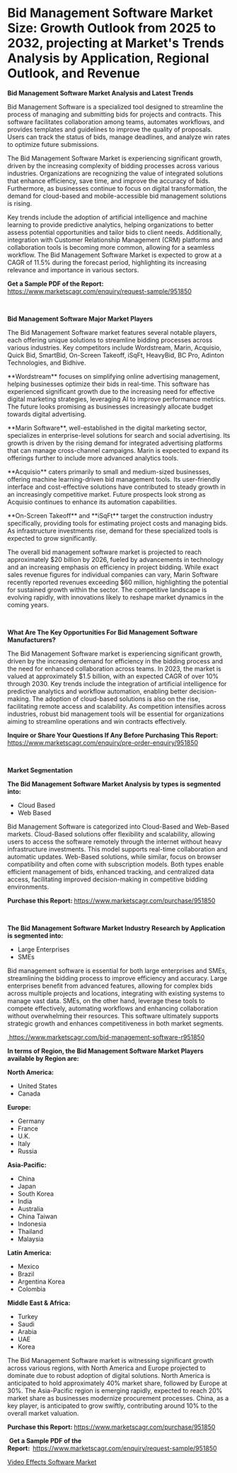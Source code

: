 <p><h1>Bid Management Software Market Size: Growth Outlook from 2025 to 2032, projecting at Market's Trends Analysis by Application, Regional Outlook, and Revenue</h1></p><p><strong>Bid Management Software Market Analysis and Latest Trends</strong></p>
<p><p>Bid Management Software is a specialized tool designed to streamline the process of managing and submitting bids for projects and contracts. This software facilitates collaboration among teams, automates workflows, and provides templates and guidelines to improve the quality of proposals. Users can track the status of bids, manage deadlines, and analyze win rates to optimize future submissions. </p><p>The Bid Management Software Market is experiencing significant growth, driven by the increasing complexity of bidding processes across various industries. Organizations are recognizing the value of integrated solutions that enhance efficiency, save time, and improve the accuracy of bids. Furthermore, as businesses continue to focus on digital transformation, the demand for cloud-based and mobile-accessible bid management solutions is rising.</p><p>Key trends include the adoption of artificial intelligence and machine learning to provide predictive analytics, helping organizations to better assess potential opportunities and tailor bids to client needs. Additionally, integration with Customer Relationship Management (CRM) platforms and collaboration tools is becoming more common, allowing for a seamless workflow. The Bid Management Software Market is expected to grow at a CAGR of 11.5% during the forecast period, highlighting its increasing relevance and importance in various sectors.</p></p>
<p><strong>Get a Sample PDF of the Report:&nbsp;</strong> <a href="https://www.marketscagr.com/enquiry/request-sample/951850?utm_campaign=2778&utm_medium=2&utm_source=Github&utm_content=ia&utm_term=06032025&utm_id=bid-management-software">https://www.marketscagr.com/enquiry/request-sample/951850</a></p>
<p>&nbsp;</p>
<p><strong>Bid Management Software Major Market Players</strong></p>
<p><p>The Bid Management Software market features several notable players, each offering unique solutions to streamline bidding processes across various industries. Key competitors include Wordstream, Marin, Acquisio, Quick Bid, SmartBid, On-Screen Takeoff, iSqFt, HeavyBid, BC Pro, Adinton Technologies, and Bidhive.</p><p>**Wordstream** focuses on simplifying online advertising management, helping businesses optimize their bids in real-time. This software has experienced significant growth due to the increasing need for effective digital marketing strategies, leveraging AI to improve performance metrics. The future looks promising as businesses increasingly allocate budget towards digital advertising.</p><p>**Marin Software**, well-established in the digital marketing sector, specializes in enterprise-level solutions for search and social advertising. Its growth is driven by the rising demand for integrated advertising platforms that can manage cross-channel campaigns. Marin is expected to expand its offerings further to include more advanced analytics tools.</p><p>**Acquisio** caters primarily to small and medium-sized businesses, offering machine learning-driven bid management tools. Its user-friendly interface and cost-effective solutions have contributed to steady growth in an increasingly competitive market. Future prospects look strong as Acquisio continues to enhance its automation capabilities.</p><p>**On-Screen Takeoff** and **iSqFt** target the construction industry specifically, providing tools for estimating project costs and managing bids. As infrastructure investments rise, demand for these specialized tools is expected to grow significantly.</p><p>The overall bid management software market is projected to reach approximately $20 billion by 2026, fueled by advancements in technology and an increasing emphasis on efficiency in project bidding. While exact sales revenue figures for individual companies can vary, Marin Software recently reported revenues exceeding $60 million, highlighting the potential for sustained growth within the sector. The competitive landscape is evolving rapidly, with innovations likely to reshape market dynamics in the coming years.</p></p>
<p>&nbsp;</p>
<p><strong>What Are The Key Opportunities For Bid Management Software Manufacturers?</strong></p>
<p><p>The Bid Management Software market is experiencing significant growth, driven by the increasing demand for efficiency in the bidding process and the need for enhanced collaboration across teams. In 2023, the market is valued at approximately $1.5 billion, with an expected CAGR of over 10% through 2030. Key trends include the integration of artificial intelligence for predictive analytics and workflow automation, enabling better decision-making. The adoption of cloud-based solutions is also on the rise, facilitating remote access and scalability. As competition intensifies across industries, robust bid management tools will be essential for organizations aiming to streamline operations and win contracts effectively.</p></p>
<p><strong>Inquire or Share Your Questions If Any Before Purchasing This Report:</strong> <a href="https://www.marketscagr.com/enquiry/pre-order-enquiry/951850?utm_campaign=2778&utm_medium=2&utm_source=Github&utm_content=ia&utm_term=06032025&utm_id=bid-management-software">https://www.marketscagr.com/enquiry/pre-order-enquiry/951850</a></p>
<p>&nbsp;</p>
<p><strong>Market Segmentation</strong></p>
<p><strong>The Bid Management Software Market Analysis by types is segmented into:</strong></p>
<p><ul><li>Cloud Based</li><li>Web Based</li></ul></p>
<p><p>Bid Management Software is categorized into Cloud-Based and Web-Based markets. Cloud-Based solutions offer flexibility and scalability, allowing users to access the software remotely through the internet without heavy infrastructure investments. This model supports real-time collaboration and automatic updates. Web-Based solutions, while similar, focus on browser compatibility and often come with subscription models. Both types enable efficient management of bids, enhanced tracking, and centralized data access, facilitating improved decision-making in competitive bidding environments.</p></p>
<p><strong>Purchase this Report:&nbsp;</strong><a href="https://www.marketscagr.com/purchase/951850?utm_campaign=2778&utm_medium=2&utm_source=Github&utm_content=ia&utm_term=06032025&utm_id=bid-management-software">https://www.marketscagr.com/purchase/951850</a></p>
<p>&nbsp;</p>
<p><strong>The Bid Management Software Market Industry Research by Application is segmented into:</strong></p>
<p><ul><li>Large Enterprises</li><li>SMEs</li></ul></p>
<p><p>Bid management software is essential for both large enterprises and SMEs, streamlining the bidding process to improve efficiency and accuracy. Large enterprises benefit from advanced features, allowing for complex bids across multiple projects and locations, integrating with existing systems to manage vast data. SMEs, on the other hand, leverage these tools to compete effectively, automating workflows and enhancing collaboration without overwhelming their resources. This software ultimately supports strategic growth and enhances competitiveness in both market segments.</p></p>
<p><a href="https://www.marketscagr.com/bid-management-software-r951850?utm_campaign=2778&utm_medium=2&utm_source=Github&utm_content=ia&utm_term=06032025&utm_id=bid-management-software">&nbsp;https://www.marketscagr.com/bid-management-software-r951850</a></p>
<p><strong>In terms of Region, the Bid Management Software Market Players available by Region are:</strong></p>
<p>
    <p> <strong> North America: </strong>
        <ul>
            <li>United States</li>
            <li>Canada</li>
        </ul>
        </p> 
    <p> <strong> Europe: </strong>
        <ul>
            <li>Germany</li>
            <li>France</li>
            <li>U.K.</li>
            <li>Italy</li>
            <li>Russia</li>
        </ul>
        </p> 
    <p> <strong> Asia-Pacific: </strong>
        <ul>
            <li>China</li>
            <li>Japan</li>
            <li>South Korea</li>
            <li>India</li>
            <li>Australia</li>
            <li>China Taiwan</li>
            <li>Indonesia</li>
            <li>Thailand</li>
            <li>Malaysia</li>
        </ul>
        </p> 
    <p> <strong> Latin America: </strong>
        <ul>
            <li>Mexico</li>
            <li>Brazil</li>
            <li>Argentina Korea</li>
            <li>Colombia</li>
        </ul>
        </p> 
    <p> <strong> Middle East & Africa: </strong>
        <ul>
            <li>Turkey</li>
            <li>Saudi</li>
            <li>Arabia</li>
            <li>UAE</li>
            <li>Korea</li>
        </ul>
    </p>
    </p>
<p><p>The Bid Management Software market is witnessing significant growth across various regions, with North America and Europe projected to dominate due to robust adoption of digital solutions. North America is anticipated to hold approximately 40% market share, followed by Europe at 30%. The Asia-Pacific region is emerging rapidly, expected to reach 20% market share as businesses modernize procurement processes. China, as a key player, is anticipated to grow swiftly, contributing around 10% to the overall market valuation.</p></p>
<p><strong>Purchase this Report: </strong><a href="https://www.marketscagr.com/purchase/951850?utm_campaign=2778&utm_medium=2&utm_source=Github&utm_content=ia&utm_term=06032025&utm_id=bid-management-software">https://www.marketscagr.com/purchase/951850</a></p>
<p>&nbsp;<strong>Get a Sample PDF of the Report:&nbsp;&nbsp;</strong><a href="https://www.marketscagr.com/enquiry/request-sample/951850?utm_campaign=2778&utm_medium=2&utm_source=Github&utm_content=ia&utm_term=06032025&utm_id=bid-management-software">https://www.marketscagr.com/enquiry/request-sample/951850</a></p>
<p><strong></strong></p>
<p><p><a href="https://github.com/adyawafurber1/Market-Research-Report-List-1/blob/main/video-effects-software-market.md?utm_campaign=2778&utm_medium=2&utm_source=Github&utm_content=ia&utm_term=06032025&utm_id=bid-management-software">Video Effects Software Market</a></p></p>